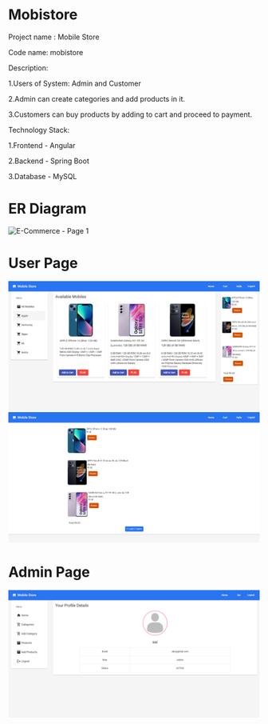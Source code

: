 # Mobistore

Project name : Mobile Store

Code name: mobistore

Description:

1.Users of System: Admin and Customer

2.Admin can create categories and add products in it.

3.Customers can buy products by adding to cart and proceed to payment.


Technology Stack:

1.Frontend - Angular

2.Backend - Spring Boot

3.Database - MySQL

# ER Diagram
![E-Commerce - Page 1](https://user-images.githubusercontent.com/66724102/181594083-1fd33f9c-73e7-4541-b3e0-b59a8f18948b.jpeg)

# User Page
![](Screenshots/User_Dashboard.png)
![](Screenshots/User_Checkout.png)

# Admin Page
![](Screenshots/Admin_Dashboard.png)
